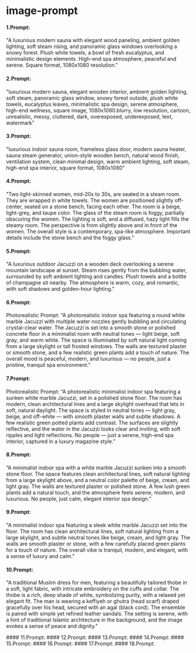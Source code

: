 # image-prompt
#### 1.Prompt:
"A luxurious modern sauna with elegant wood paneling, ambient golden lighting, soft steam rising, and panoramic glass windows overlooking a snowy forest. Plush white towels, a bowl of fresh eucalyptus, and minimalistic design elements. High-end spa atmosphere, peaceful and serene. Square format, 1080x1080 resolution."

#### 2.Prompt:
"luxurious modern sauna, elegant wooden interior, ambient golden lighting, soft steam, panoramic glass window, snowy forest outside, plush white towels, eucalyptus leaves, minimalistic spa design, serene atmosphere, high-end wellness, square image, 1080x1080.blurry, low resolution, cartoon, unrealistic, messy, cluttered, dark, overexposed, underexposed, text, watermark"
#### 3.Prompt:
"luxurious indoor sauna room, frameless glass door, modern sauna heater, sauna steam generator, union-style wooden bench, natural wood finish, ventilation system, clean minimal design, warm ambient lighting, soft steam, high-end spa interior, square format, 1080x1080"
#### 4.Prompt:
"Two light-skinned women, mid-20s to 30s, are seated in a steam room. They are wrapped in white towels. The women are positioned slightly off-center, seated on a stone bench, facing each other. The room is a beige, light-grey, and taupe color. The glass of the steam room is foggy, partially obscuring the women.  The lighting is soft, and a diffused, hazy light fills the steamy room. The perspective is from slightly above and in front of the women. The overall style is a contemporary, spa-like atmosphere.  Important details include the stone bench and the foggy glass."
#### 5.Prompt:
"A luxurious outdoor Jacuzzi on a wooden deck overlooking a serene mountain landscape at sunset. Steam rises gently from the bubbling water, surrounded by soft ambient lighting and candles. Plush towels and a bottle of champagne sit nearby. The atmosphere is warm, cozy, and romantic, with soft shadows and golden-hour lighting."
#### 6.Prompt:
Photorealistic Prompt:
“A photorealistic indoor spa featuring a round white marble Jacuzzi with multiple water nozzles gently bubbling and circulating crystal-clear water. The Jacuzzi is set into a smooth stone or polished concrete floor in a minimalist room with neutral tones — light beige, soft gray, and warm white. The space is illuminated by soft natural light coming from a large skylight or tall frosted windows. The walls are textured plaster or smooth stone, and a few realistic green plants add a touch of nature. The overall mood is peaceful, modern, and luxurious — no people, just a pristine, tranquil spa environment.”
#### 7.Prompt:
Photorealistic Prompt:
“A photorealistic minimalist indoor spa featuring a sunken white marble Jacuzzi, set in a polished stone floor. The room has modern, clean architectural lines and a large skylight overhead that lets in soft, natural daylight. The space is styled in neutral tones — light gray, beige, and off-white — with smooth plaster walls and subtle shadows. A few realistic green potted plants add contrast. The surfaces are slightly reflective, and the water in the Jacuzzi looks clear and inviting, with soft ripples and light reflections. No people — just a serene, high-end spa interior, captured in a luxury magazine style.”
#### 8.Prompt:
“A minimalist indoor spa with a white marble Jacuzzi sunken into a smooth stone floor. The space features clean architectural lines, soft natural lighting from a large skylight above, and a neutral color palette of beige, cream, and light gray. The walls are textured plaster or polished stone. A few lush green plants add a natural touch, and the atmosphere feels serene, modern, and luxurious. No people, just calm, elegant interior spa design.”
#### 9.Prompt:
"A minimalist indoor spa featuring a sleek white marble Jacuzzi set into the floor. The room has clean architectural lines, soft natural lighting from a large skylight, and subtle neutral tones like beige, cream, and light gray. The walls are smooth plaster or stone, with a few carefully placed green plants for a touch of nature. The overall vibe is tranquil, modern, and elegant, with a sense of luxury and calm."
#### 10.Prompt:
<p>"A traditional Muslim dress for men, featuring a beautifully tailored thobe in a soft, light fabric, with intricate embroidery on the cuffs and collar. The thobe is a rich, deep shade of white, symbolizing purity, with a relaxed yet elegant fit. The man is wearing a keffiyeh or ghutra (head scarf) draped gracefully over his head, secured with an agal (black cord). The ensemble is paired with simple yet refined leather sandals. The setting is serene, with a hint of traditional Islamic architecture in the background, and the image evokes a sense of peace and dignity."</p>
#### 11.Prompt:
#### 12.Prompt:
#### 13.Prompt:
#### 14.Prompt:
#### 15.Prompt:
#### 16.Prompt:
#### 17.Prompt:
#### 18.Prompt:



























